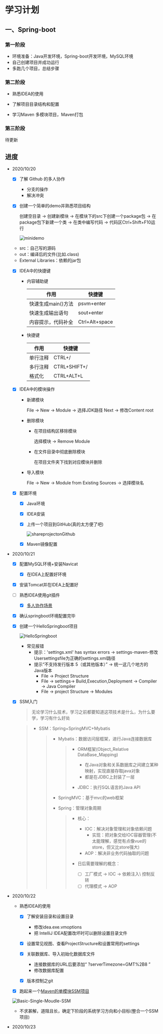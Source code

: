 # 学习计划

## 一、Spring-boot

### 第一阶段

- 环境准备：Java开发环境，Spring-boot开发环境，MySQL环境
- 自己创建项目并成功运行
- 多跑几个项目，总结步骤

### 第二阶段

- 熟悉IDEA的使用

- 了解项目目录结构和配置
- 学习Maven 多模块项目，Maven打包

### 第三阶段

待更新

## 进度

- 2020/10/20
  - [x] 了解 Github 的多人协作
    - 分支的操作
    - 解决冲突
  
  - [x] 创建一个简单的demo并熟悉项目结构
  
    创建空目录 -> 创建新模块 -> 在模块下的src下创建一个package包 -> 在package包下新建一个类 -> 在类中编写代码 -> 代码区Ctrl+Shift+F10运行
    
    ![minidemo](./pic/1603202651966.png)
  
  - src：自己写的源码
  - out：编译后的文件(比如.class)
  - External Libraries：依赖的jar包
  
  - [x] IDEA中的快捷键
  
    - 内容辅助键
  
      | 作用               | 快捷键         |
      | ------------------ | -------------- |
      | 快速生成main()方法 | psvm+enter     |
      | 快速生成输出语句   | sout+enter     |
      | 内容提示，代码补全 | Ctrl+Alt+space |
  
    - 快捷键
  
      | 作用     | 快捷键       |
      | -------- | ------------ |
      | 单行注释 | CTRL+/       |
      | 多行注释 | CTRL+SHIFT+/ |
      | 格式化   | CTRL+ALT+L   |
  
  - [x] IDEA中的模块操作
  
    - 新建模块
  
      File -> New -> Module -> 选择JDK路径 Next -> 修改Content root
  
    - 删除模块
  
      - 在项目结构区移除模块
  
        选择模块 -> Remove Module
  
      - 在文件目录中彻底删除模块
  
        在项目文件夹下找到对应模块并删除
  
    - 导入模块
  
      File -> New -> Module from Existing Sources -> 选择模块名
  
  - [x] 配置环境
  
    - [x] Java环境
  
    - [x] IDEA安装
  
    - [x] 上传一个项目到GitHub(真的太方便了吧)
  
      ![shareprojectonGithub](./pic/1603209074758.png)
  
    - [x] Maven镜像配置
  
- 2020/10/21

  - [x] 配置MySQL环境+安装Navicat

    - [x] 在IDEA上配置好环境

  - [x] 安装Tomcat并在IDEA上配置好

  - [ ] 熟悉IDEA使用git插件
  
    - [x] [多人协作场景](https://blog.csdn.net/Y125348369/article/details/87907729)
  
  - [x] 确认springboot环境配置完毕
  
  - [x] 创建一个HelloSpringboot项目
  
    ![HelloSpringboot](./pic/1603298907466.png)
  
    - 常见报错
      - 提示：'settings.xml' has syntax errors -> settings-maven-修改Usersettingsfile为正确的settings.xml路径
      - 提示“不支持发行版本 5（或其他版本）” -> 统一这几个地方的 Java版本 
        -  File -> Project Structure
        -  File -> settings-> Build,Execution,Deployment -> Compiler -> Java Compiler
        -  File -> project Structure -> Modules
  
  - [x] SSM入门
  
    >  无论学习什么技术，学习之前都要知道这项技术是什么，为什么要学，学习有什么好处
  
    > - SSM：Spring+SpringMVC+Mybatis 
    >
    >   > - Mybatis：数据访问层框架，进行Java连接数据库
    >   >
    >   >   > - ORM框架(Object_Relative DataBase_Mapping)
    >   >   >   - 在Java对象和关系数据库之间建立某种映射，实现直接存取java对象
    >   >   >   - 都是在JDBC上封装了一层
    >   >   >
    >   >   > - JDBC：执行SQL语言的Java API
    >   >
    >   > - SpringMVC：基于mvc的web框架
    >   >
    >   > - Spring：管理对象周期
    >   >
    >   >   > - 核心：
    >   >   >   - IOC：解决对象管理和对象依赖问题
    >   >   >     - 实现：把对象交给IOC容器管理(不太能理解，感觉有点像vue的store，但又比store强大)
    >   >   >   - AOP：解决非业务代码抽取的问题
    >   >   >
    >   >   > - 日后需要理解的概念：
    >   >   >   - [ ] 工厂模式 -> IOC -> 依赖注入\ 控制反转 
    >   >   >   - [ ] 代理模式 -> AOP

- 2020/10/22

  - 熟悉IDEA的使用

    - [x] 了解安装目录和设置目录
      - 修改idea.exe.vmoptions
      - 把 IntelliJ IDEA配置改坏时可以删除设置目录文件

    - [x] 设置常见视图、查看ProjectStructure和设置常用的settings
    - [x] 关联数据库、导入初始化数据库文件
      - 连接数据库的URL后要添加“ ?serverTimezone=GMT%2B8 ”
      - 修改数据库配置

    - [x] 版本控制之git


  - [x] 跑起来一个[Maven的单模块SSM项目](https://github.com/judasn/IntelliJ-IDEA-TutorialMaven)

  ![Basic-Single-Moudle-SSM](./pic/image-20201022223358784.png)

  - 不求甚解，道阻且长，确定下阶段的系统学习方向和小目标(整合一个SSM项目)

- 2020/10/23



